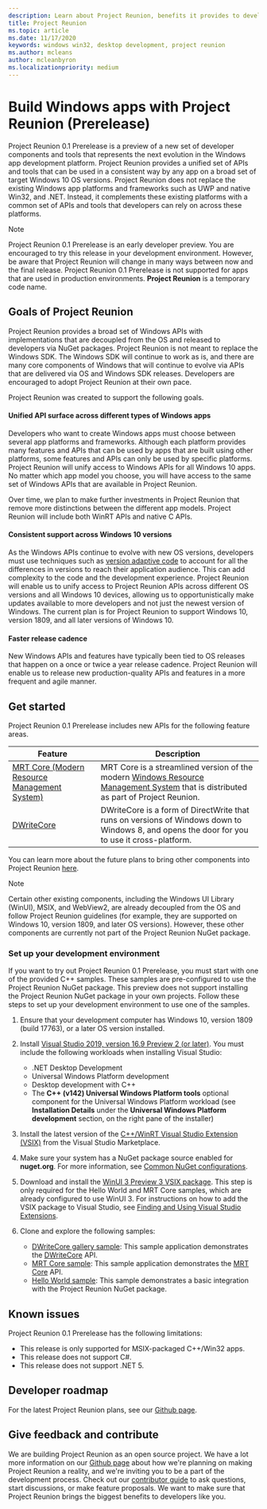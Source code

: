 ```yaml
---
description: Learn about Project Reunion, benefits it provides to developers, what is ready for developers now, and how to give feedback.
title: Project Reunion
ms.topic: article
ms.date: 11/17/2020
keywords: windows win32, desktop development, project reunion
ms.author: mcleans
author: mcleanbyron
ms.localizationpriority: medium
---
```


# Build Windows apps with Project Reunion (Prerelease)

Project Reunion 0.1 Prerelease is a preview of a new set of developer components and tools that represents the next evolution in the Windows app development platform. Project Reunion provides a unified set of APIs and tools that can be used in a consistent way by any app on a broad set of target Windows 10 OS versions. Project Reunion does not replace the existing Windows app platforms and frameworks such as UWP and native Win32, and .NET. Instead, it complements these existing platforms with a common set of APIs and tools that developers can rely on across these platforms.

> [!NOTE]
> Project Reunion 0.1 Prerelease is an early developer preview. You are encouraged to try this release in your development environment. However, be aware that Project Reunion will change in many ways between now and the final release. Project Reunion 0.1 Prerelease is not supported for apps that are used in production environments. **Project Reunion** is a temporary code name.

## Goals of Project Reunion

Project Reunion provides a broad set of Windows APIs with implementations that are decoupled from the OS and released to developers via NuGet packages. Project Reunion is not meant to replace the Windows SDK. The Windows SDK will continue to work as is, and there are many core components of Windows that will continue to evolve via APIs that are delivered via OS and Windows SDK releases. Developers are encouraged to adopt Project Reunion at their own pace.

Project Reunion was created to support the following goals.

#### Unified API surface across different types of Windows apps

Developers who want to create Windows apps must choose between several app platforms and frameworks. Although each platform provides many features and APIs that can be used by apps that are built using other platforms, some features and APIs can only be used by specific platforms. Project Reunion will unify access to Windows APIs for all Windows 10 apps. No matter which app model you choose, you will have access to the same set of Windows APIs that are available in Project Reunion.

Over time, we plan to make further investments in Project Reunion that remove more distinctions between the different app models. Project Reunion will include both WinRT APIs and native C APIs.

#### Consistent support across Windows 10 versions

As the Windows APIs continue to evolve with new OS versions, developers must use techniques such as [version adaptive code](/windows/uwp/debug-test-perf/version-adaptive-code) to account for all the differences in versions to reach their application audience. This can add complexity to the code and the development experience. Project Reunion will enable us to unify access to Project Reunion APIs across different OS versions and all Windows 10 devices, allowing us to opportunistically make updates available to more developers and not just the newest version of Windows. The current plan is for Project Reunion to support Windows 10, version 1809, and all later versions of Windows 10.

#### Faster release cadence

New Windows APIs and features have typically been tied to OS releases that happen on a once or twice a year release cadence. Project Reunion will enable us to release new production-quality APIs and features in a more frequent and agile manner.

## Get started

Project Reunion 0.1 Prerelease includes new APIs for the following feature areas.

| Feature | Description |
|---------|-------------|
| [MRT Core (Modern Resource Management System)](mrtcore/mrtcore-overview.md) | MRT Core is a streamlined version of the modern [Windows Resource Management System](/windows/uwp/app-resources/resource-management-system) that is distributed as part of Project Reunion. |
| [DWriteCore](dwritecore.md) | DWriteCore is a form of DirectWrite that runs on versions of Windows down to Windows 8, and opens the door for you to use it cross-platform. |

You can learn more about the future plans to bring other components into Project Reunion [here](https://github.com/microsoft/ProjectReunion/blob/master/docs/README.md).

> [!NOTE]
> Certain other existing components, including the Windows UI Library (WinUI), MSIX, and WebView2, are already decoupled from the OS and follow Project Reunion guidelines (for example, they are supported on Windows 10, version 1809, and later OS versions). However, these other components are currently not part of the Project Reunion NuGet package.  

### Set up your development environment

If you want to try out Project Reunion 0.1 Prerelease, you must start with one of the provided C++ samples. These samples are pre-configured to use the Project Reunion NuGet package. This preview does not support installing the  Project Reunion NuGet package in your own projects. Follow these steps to set up your development environment to use one of the samples.

1. Ensure that your development computer has Windows 10, version 1809 (build 17763), or a later OS version installed.

2. Install [Visual Studio 2019, version 16.9 Preview 2 (or later)](https://visualstudio.microsoft.com/vs/preview/). You must include the following workloads when installing Visual Studio:
    - .NET Desktop Development
    - Universal Windows Platform development
    - Desktop development with C++
    - The **C++ (v142) Universal Windows Platform tools** optional component for the Universal Windows Platform workload (see **Installation Details** under the **Universal Windows Platform development** section, on the right pane of the installer)

3. Install the latest version of the [C++/WinRT Visual Studio Extension (VSIX)](https://marketplace.visualstudio.com/items?itemName=CppWinRTTeam.cppwinrt101804264) from the Visual Studio Marketplace.

4. Make sure your system has a NuGet package source enabled for **nuget.org**. For more information, see [Common NuGet configurations](/nuget/consume-packages/configuring-nuget-behavior).

5. Download and install the [WinUI 3 Preview 3 VSIX package](https://aka.ms/winui3/preview3-download). This step is only required for the Hello World and MRT Core samples, which are already configured to use WinUI 3. For instructions on how to add the VSIX package to Visual Studio, see [Finding and Using Visual Studio Extensions](/visualstudio/ide/finding-and-using-visual-studio-extensions#install-without-using-the-manage-extensions-dialog-box).

6. Clone and explore the following samples:
    - [DWriteCore gallery sample](https://github.com/microsoft/Project-Reunion-Samples/tree/main/DWriteCore/DWriteCoreGallery): This sample application demonstrates the [DWriteCore](dwritecore.md) API.
    - [MRT Core sample](https://github.com/microsoft/Project-Reunion-Samples/tree/main/MrtCore): This sample application demonstrates the [MRT Core](mrtcore/mrtcore-overview.md) API.
    - [Hello World sample](https://github.com/microsoft/Project-Reunion-Samples/tree/main/HelloWorld/reunioncppdesktopsampleapp): This sample demonstrates a basic integration with the Project Reunion NuGet package.

## Known issues

Project Reunion 0.1 Prerelease has the following limitations:

 - This release is only supported for MSIX-packaged C++/Win32 apps.
 - This release does not support C#.
 - This release does not support .NET 5.

## Developer roadmap

For the latest Project Reunion plans, see our [Github page](https://github.com/microsoft/ProjectReunion).

## Give feedback and contribute

We are building Project Reunion as an open source project. We have a lot more information on our [Github page](https://github.com/microsoft/ProjectReunion) about how we're planning on making Project Reunion a reality, and we're inviting you to be a part of the development process. Check out our [contributor guide](https://github.com/microsoft/ProjectReunion/blob/master/docs/contributor-guide.md) to ask questions, start discussions, or make feature proposals. We want to make sure that Project Reunion brings the biggest benefits to developers like you.
